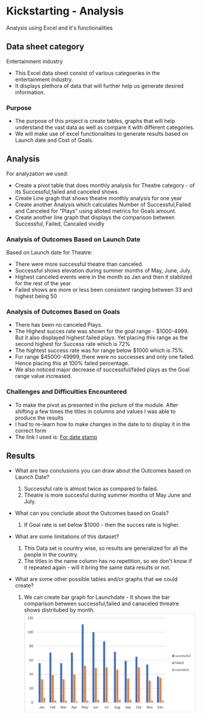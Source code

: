 # Kickstarting - Analysis
Analysis using Excel and it's functionalities
## Data sheet category 
Entertainment industry
- This Excel data sheet consist of various categoeries in the entertainment industry. 
- It displays plethora of data that will further help us generate desired information.
### Purpose
- The purpose of this project is create tables, graphs that will help understand the vast data as well as compare it with different categories.  
- We will make use of excel functionalities to generate results based on Launch date and Cost of Goals.

## Analysis
For analyzation we used: 
- Create a pivot table that does monthly analysis for Theatre category - of its Successful,failed and canceled shows.
- Create Line gragh that shows theatre monthly analysis for one year
- Create another Analysis which calculates Number of Successful,Failed and Canceled for "Plays" using alloted metrics for Goals amount.
- Create another line graph that displays the comparison between Successful, Failed, Cancaled  vividly

### Analysis of Outcomes Based on Launch Date
Based on Launch date for Theatre:
- There were more successful theatre than canceled. 
- Successful shows elevation during summer months of May, June, July.
- Highest canceled events were in the month so Jan and then it stablized for the rest of the year
- Failed shows are more or less been consistent ranging between 33 and highest being 50
### Analysis of Outcomes Based on Goals
- There has been no canceled Plays. 
- The Highest succes rate was shown for the goal range - $1000-4999. But it also displayed highest failed plays. Yet placing this range as the second highest for Success rate which is 72%
- The hightest success rate was for range below $1000 which is 75%.
- For range $45000-49999, there were no successes and only one failed. Hence placing this at 100% failed percentage. 
- We also noticed major decrease of successful/failed plays as the Goal range value increased. 
### Challenges and Difficulties Encountered
- To make the pivot as presented in the picture of the module. After shifting a few times the titles in columns and values I was able to produce the results
- I had to re-learn how to make changes in the date to to display it in the correct form
- The link I used is:
[For date stamp](https://exceljet.net/formula/convert-unix-time-stamp-to-excel-date)

## Results

- What are two conclusions you can draw about the Outcomes based on Launch Date?
    1. Successful rate is almost twice as compared to failed.
    2. Theatre is more succesful during summer months of May June and July.

- What can you conclude about the Outcomes based on Goals?
    1. If Goal rate is set below $1000 - then the succes rate is higher.

- What are some limitations of this dataset?
    1. This Data set is country wise, so results are generalized for all the people in the country.
    2. The titles in the name column has no repetition, so we don't know if it repeated again - will it bring the same data results or not.
- What are some other possible tables and/or graphs that we could create?
    1. We can create bar graph for Launchdate - It shows the bar comparison between successful,failed and canaceled threatre shows distritubed by month.
    ![LaunchDate bar graph](https://github.com/Swatimakol/Kickstarter-analysis/blob/main/Possible_graph_launchDate.png)
